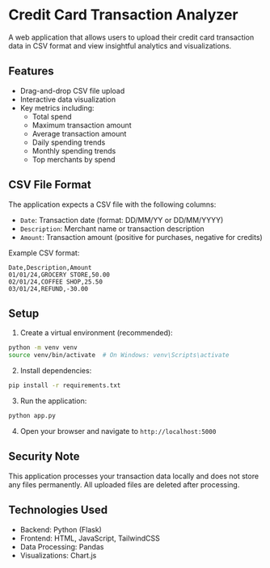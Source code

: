 # Credit Card Transaction Analyzer

A web application that allows users to upload their credit card transaction data in CSV format and view insightful analytics and visualizations.

## Features

- Drag-and-drop CSV file upload
- Interactive data visualization
- Key metrics including:
  - Total spend
  - Maximum transaction amount
  - Average transaction amount
  - Daily spending trends
  - Monthly spending trends
  - Top merchants by spend

## CSV File Format

The application expects a CSV file with the following columns:
- `Date`: Transaction date (format: DD/MM/YY or DD/MM/YYYY)
- `Description`: Merchant name or transaction description
- `Amount`: Transaction amount (positive for purchases, negative for credits)

Example CSV format:
```csv
Date,Description,Amount
01/01/24,GROCERY STORE,50.00
02/01/24,COFFEE SHOP,25.50
03/01/24,REFUND,-30.00
```

## Setup

1. Create a virtual environment (recommended):
```bash
python -m venv venv
source venv/bin/activate  # On Windows: venv\Scripts\activate
```

2. Install dependencies:
```bash
pip install -r requirements.txt
```

3. Run the application:
```bash
python app.py
```

4. Open your browser and navigate to `http://localhost:5000`

## Security Note

This application processes your transaction data locally and does not store any files permanently. All uploaded files are deleted after processing.

## Technologies Used

- Backend: Python (Flask)
- Frontend: HTML, JavaScript, TailwindCSS
- Data Processing: Pandas
- Visualizations: Chart.js 